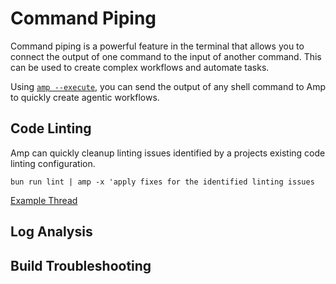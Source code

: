 # Command Piping

Command piping is a powerful feature in the terminal that allows you to connect the output of one command to the input of another command. This can be used to create complex workflows and automate tasks.

Using [`amp --execute`](https://ampcode.com/news/amp-x), you can send the output of any shell command to Amp to quickly create agentic workflows.


## Code Linting

Amp can quickly cleanup linting issues identified by a projects existing code linting configuration.

`bun run lint | amp -x 'apply fixes for the identified linting issues`

[Example Thread](https://ampcode.com/threads/T-28cb7911-14bf-41c3-9605-8aff8cc7b85a)


## Log Analysis

## Build Troubleshooting
